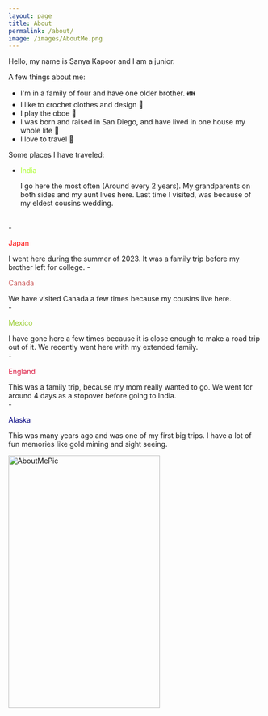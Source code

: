 ```yaml
---
layout: page
title: About
permalink: /about/
image: /images/AboutMe.png
---
```


Hello, my name is Sanya Kapoor and I am a junior.  

A few things about me:
- I'm in a family of four and have one older brother. 👪
- I like to crochet clothes and design 👗
- I play the oboe 🎵
- I was born and raised in San Diego, and have lived in one house my whole life 🏡
- I love to travel 🚁

Some places I have traveled:
- <p style="color:greenyellow;"> India </p>
    I go here the most often (Around every 2 years). My grandparents on both sides and my aunt lives here. Last time I visited, was because of my eldest cousins wedding. 
<br>
- <p style="color:red;"> Japan </p>
    I went here during the summer of 2023. It was a family trip before my brother left for college. 
- <p style="color:indianred;"> Canada </p>
    We have visited Canada a few times because my cousins live here.
<br> 
- <p style="color:yellowgreen;"> Mexico </p>
    I have gone here a few times because it is close enough to make a road trip out of it. We recently went here with my extended family. 
<br>
- <p style="color:crimson;"> England </p>   
    This was a family trip, because my mom really wanted to go. We went for around 4 days as a stopover before going to India. 
<br>
- <p style="color:Navy;"> Alaska </p>
    This was many years ago and was one of my first big trips. I have a lot of fun memories like gold mining and sight seeing. 

<img src="{{site.baseurl}}/images/AboutMe.png" alt="AboutMePic"
    width="300"
    height="500" />